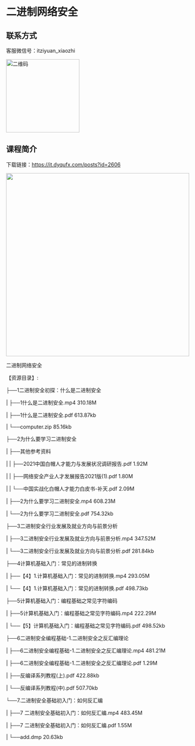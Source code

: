 # 二进制网络安全

## 联系方式

客服微信号：itziyuan_xiaozhi

<img src="https://ziyuanyun.oss-cn-guangzhou.aliyuncs.com/common/20240614073449/666b82192834a.jpg" width="200" height="200" alt="二维码">

## 课程简介

下载链接：https://it.dyqufx.com/posts?id=2606

<img src="https://ziyuanyun.oss-cn-guangzhou.aliyuncs.com/yun/20240515184136/664491604e1b6.jpg" width="500" alt="">

  二进制网络安全



 【资源目录】:

 ├──1二进制安全初探：什么是二进制安全

 | ├──1什么是二进制安全.mp4 310.18M

 | ├──1什么是二进制安全.pdf 613.87kb

 | └──computer.zip 85.16kb

 ├──2为什么要学习二进制安全

 | ├──其他参考资料

 | | ├──2021中国白帽人才能力与发展状况调研报告.pdf 1.92M

 | | ├──网络安全产业人才发展报告2021版(1).pdf 1.80M

 | | └──中国实战化白帽人才能力白皮书-补天.pdf 2.09M

 | ├──2为什么要学习二进制安全.mp4 608.23M

 | └──2为什么要学习二进制安全.pdf 754.32kb

 ├──3二进制安全行业发展及就业方向与前景分析

 | ├──3二进制安全行业发展及就业方向与前景分析.mp4 347.52M

 | └──3二进制安全行业发展及就业方向与前景分析.pdf 281.84kb

 ├──4计算机基础入门：常见的进制转换

 | ├──【4】1.计算机基础入门：常见的进制转换.mp4 293.05M

 | └──【4】1.计算机基础入门：常见的进制转换.pdf 498.73kb

 ├──5计算机基础入门：编程基础之常见字符编码

 | ├──5计算机基础入门：编程基础之常见字符编码.mp4 222.29M

 | └──【5】计算机基础入门：编程基础之常见字符编码.pdf 498.52kb

 ├──6二进制安全编程基础-1.二进制安全之反汇编理论

 | ├──6二进制安全编程基础-1.二进制安全之反汇编理论.mp4 481.21M

 | ├──6二进制安全编程基础-1.二进制安全之反汇编理论.pdf 1.29M

 | ├──反编译系列教程(上).pdf 422.88kb

 | └──反编译系列教程(中).pdf 507.70kb

 └──7.二进制安全基础初入门：如何反汇编

 | ├──7 二进制安全基础初入门：如何反汇编.mp4 483.45M

 | ├──7 二进制安全基础初入门：如何反汇编.pdf 1.55M

 | └──add.dmp 20.63kb

  